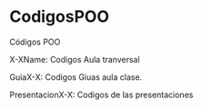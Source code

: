 # CodigosPOO
Códigos POO

X-XName: Codigos Aula tranversal

GuiaX-X: Codigos Giuas aula clase.

PresentacionX-X: Codigos de las presentaciones
